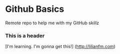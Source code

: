 Github Basics
=============

Remote repo to help me with my GitHub skillz

### This is a header

[I'm learning. I'm gonna get this!] (http://lilianfm.com)
